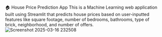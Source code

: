 🏠 House Price Prediction App
This is a Machine Learning web application built using Streamlit that predicts house prices based on user-inputted features like square footage, number of bedrooms, bathrooms, type of brick, neighborhood, and number of offers.
![Screenshot 2025-03-16 232508](https://github.com/user-attachments/assets/1a7cecdd-d158-4d38-ae42-ece6bf3f3dba)
